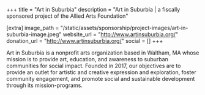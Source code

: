 +++
title = "Art in Suburbia"
description = "Art in Suburbia | a fiscally sponsored project of the Allied Arts Foundation"

[extra]
image_path = "/static/assets/sponsorship/project-images/art-in-suburbia-image.jpeg"
website_url = "http://www.artinsuburbia.org/"
donation_url = "http://www.artinsuburbia.org/"
social = []
+++

Art in Suburbia is a nonprofit arts organization based in Waltham, MA whose mission is to provide art, education, and awareness to suburban communities for social impact. Founded in 2017, our objectives are to provide an outlet for artistic and creative expression and exploration, foster community engagement, and promote social and sustainable development through its mission-programs.

